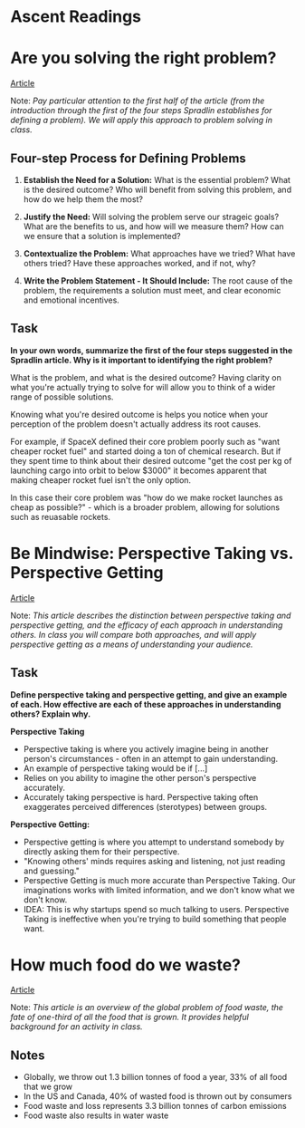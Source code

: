 Ascent Readings
===============

# Are you solving the right problem?
[Article](https://hbr.org/2012/09/are-you-solving-the-right-problem)

Note: _Pay particular attention to the first half of the article (from the introduction through the first of the four steps Spradlin establishes for defining a problem). We will apply this approach to problem solving in class._

## Four-step Process for Defining Problems
1. **Establish the Need for a Solution:** What is the essential problem? What is the desired outcome? Who will benefit from solving this problem, and how do we help them the most?

2. **Justify the Need:** Will solving the problem serve our strageic goals? What are the benefits to us, and how will we measure them? How can we ensure that a solution is implemented?

3. **Contextualize the Problem:** What approaches have we tried? What have others tried? Have these approaches worked, and if not, why?

4. **Write the Problem Statement - It Should Include:** The root cause of the problem, the requirements a solution must meet, and clear economic and emotional incentives.

## Task
**In your own words, summarize the first of the four steps suggested in the Spradlin article. Why is it important to identifying the right problem?**

What is the problem, and what is the desired outcome? Having clarity on what you're actually trying to solve for will allow you to think of a wider range of possible solutions.

Knowing what you're desired outcome is helps you notice when your perception of the problem doesn't actually address its root causes.

For example, if SpaceX defined their core problem poorly such as "want cheaper rocket fuel" and started doing a ton of chemical research. But if they spent time to think about their desired outcome "get the cost per kg of launching cargo into orbit to below $3000" it becomes apparent that making cheaper rocket fuel isn't the only option.

In this case their core problem was "how do we make rocket launches as cheap as possible?" - which is a broader problem, allowing for solutions such as reuasable rockets.

# Be Mindwise: Perspective Taking vs. Perspective Getting
[Article](http://thepsychreport.com/essays-discussion/be-mindwise-perspective-taking-vs-perspective-getting/)

Note: _This article describes the distinction between perspective taking and perspective getting, and the efficacy of each approach in understanding others. In class you will compare both approaches, and will apply perspective getting as a means of understanding your audience._


## Task
**Define perspective taking and perspective getting, and give an example of each. How effective are each of these approaches in understanding others? Explain why.**

**Perspective Taking**
- Perspective taking is where you actively imagine being in another person's circumstances - often in an attempt to gain understanding.
- An example of perspective taking would be if [...]
- Relies on you ability to imagine the other person's perspective accurately.
- Accurately taking perspective is hard. Perspective taking often exaggerates perceived differences (sterotypes) between groups.

**Perspective Getting:**
- Perspective getting is where you attempt to understand somebody by directly asking them for their perspective.
- "Knowing others' minds requires asking and listening, not just reading and guessing."
- Perspective Getting is much more accurate than Perspective Taking. Our imaginations works with limited information, and we don't know what we don't know.
- IDEA: This is why startups spend so much talking to users. Perspective Taking is ineffective when you're trying to build something that people want.

# How much food do we waste?
[Article](https://www.nytimes.com/2017/12/12/climate/food-waste-emissions.html)

Note: _This article is an overview of the global problem of food waste, the fate of one-third of all the food that is grown. It provides helpful background for an activity in class._

## Notes
- Globally, we throw out 1.3 billion tonnes of food a year, 33% of all food that we grow
- In the US and Canada, 40% of wasted food is thrown out by consumers
- Food waste and loss represents 3.3 billion tonnes of carbon emissions
- Food waste also results in water waste
